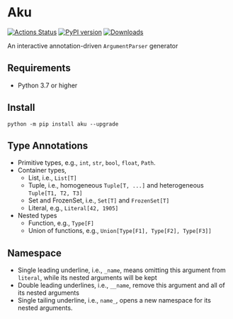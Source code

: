 # Aku

[![Actions Status](https://github.com/speedcell4/aku/workflows/unit-tests/badge.svg)](https://github.com/speedcell4/aku/actions)
[![PyPI version](https://badge.fury.io/py/aku.svg)](https://badge.fury.io/py/aku)
[![Downloads](https://pepy.tech/badge/aku)](https://pepy.tech/project/aku)

An interactive annotation-driven `ArgumentParser` generator

## Requirements

* Python 3.7 or higher

## Install

```shell script
python -m pip install aku --upgrade
```

## Type Annotations

* Primitive types, e.g., `int`, `str`, `bool`, `float`, `Path`.
* Container types,
    - List, i.e., `List[T]`
    - Tuple, i.e., homogeneous `Tuple[T, ...]` and heterogeneous `Tuple[T1, T2, T3]`
    - Set and FrozenSet, i.e., `Set[T]` and `FrozenSet[T]`
    - Literal, e.g., `Literal[42, 1905]`
* Nested types
    - Function, e.g., `Type[F]`
    - Union of functions, e.g., `Union[Type[F1], Type[F2], Type[F3]]`

## Namespace

* Single leading underline, i.e., `_name`, means omitting this argument from `literal`, while its nested arguments will be kept
* Double leading underlines, i.e., `__name`, remove this argument and all of its nested arguments
* Single tailing underline, i.e., `name_`, opens a new namespace for its nested arguments.